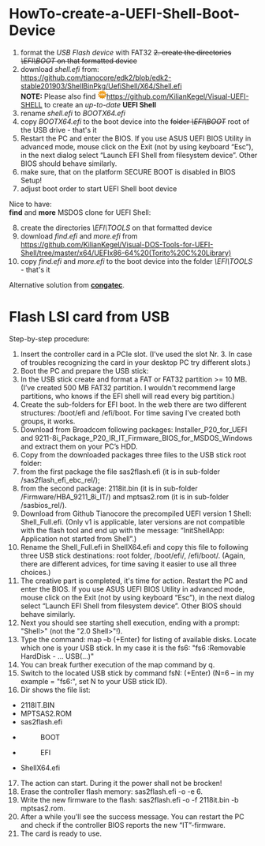 
# HowTo-create-a-UEFI-Shell-Boot-Device

1. format the _USB Flash device_ with FAT32
~~2. create the directories _\EFI\BOOT_ on that formatted device~~
3. download _shell.efi_ from:<br>https://github.com/tianocore/edk2/blob/edk2-stable201903/ShellBinPkg/UefiShell/X64/Shell.efi<BR>
   **NOTE:** Please also find <img src="https://github.com/KilianKegel/pictures/blob/master/New-icon.png"  width="18" height="18">https://github.com/KilianKegel/Visual-UEFI-SHELL to create an *up-to-date* **UEFI Shell**
4. rename _shell.efi_ to _BOOTX64.efi_
5. copy _BOOTX64.efi_ to the boot device into the ~~folder _\EFI\BOOT_~~ root of the USB drive - that's it
6. Restart the PC and enter the BIOS. If you use ASUS UEFI BIOS Utility in advanced mode, mouse click on the Exit (not by using keyboard “Esc”), in the next dialog select “Launch EFI Shell from filesystem device”. Other BIOS should behave similarly.
7. make sure, that on the platform SECURE BOOT is disabled in BIOS Setup!
8. adjust boot order to start UEFI Shell boot device

Nice to have: <br>**find** and **more** MSDOS clone for UEFI Shell:<br>

8. create the directories _\EFI\TOOLS_ on that formatted device<br>
9. download _find.efi_ and _more.efi_ from https://github.com/KilianKegel/Visual-DOS-Tools-for-UEFI-Shell/tree/master/x64/UEFIx86-64%20(Torito%20C%20Library)<br>
10. copy _find.efi_ and _more.efi_ to the boot device into the folder _\EFI\TOOLS_ - that's it

Alternative solution from [**congatec**](https://www.congatec.com/us/support/application-notes/article/an31-how-to-create-a-bootable-usb-stick-with-a-uefi-shell/).

# Flash LSI card from USB

Step-by-step procedure:
1. Insert the controller card in a PCIe slot. (I’ve used the slot Nr. 3. In case of troubles recognizing the card in your desktop PC try different slots.)
2. Boot the PC and prepare the USB stick:
3. In the USB stick create and format a FAT or FAT32 partition >= 10 MB. (I’ve created 500 MB FAT32 partition. I wouldn't recommend large partitions, who knows if the EFI shell will read every big partition.)
4. Create the sub-folders for EFI boot. In the web there are two different structures: /boot/efi and /efi/boot. For time saving I’ve created both groups, it works.
5. Download from Broadcom following packages: Installer_P20_for_UEFI and 9211-8i_Package_P20_IR_IT_Firmware_BIOS_for_MSDOS_Windows and extract them on your PC’s HDD.
6. Copy from the downloaded packages three files to the USB stick root folder:
7. from the first package the file sas2flash.efi (it is in sub-folder /sas2flash_efi_ebc_rel/);
8. from the second package: 2118it.bin (it is in sub-folder /Firmware/HBA_9211_8i_IT/) and mptsas2.rom (it is in sub-folder /sasbios_rel/).
9. Download from Github Tianocore the precompiled UEFI version 1 Shell: Shell_Full.efi. (Only v1 is applicable, later versions are not compatible with the flash tool and end up with the message: “InitShellApp: Application not started from Shell”.)
10. Rename the Shell_Full.efi in ShellX64.efi and copy this file to following three USB stick destinations: root folder, /boot/efi/, /efi/boot/. (Again, there are different advices, for time saving it easier to use all three choices.)
11. The creative part is completed, it's time for action. Restart the PC and enter the BIOS. If you use ASUS UEFI BIOS Utility in advanced mode, mouse click on the Exit (not by using keyboard “Esc”), in the next dialog select “Launch EFI Shell from filesystem device”. Other BIOS should behave similarly.
12. Next you should see starting shell execution, ending with a prompt: "Shell>" (not the "2.0 Shell>"!).
13. Type the command: map –b (+Enter) for listing of available disks. Locate which one is your USB stick. In my case it is the fs6:
"fs6 :Removable HardDisk - … USB(…)"
14. You can break further execution of the map command by q.
15. Switch to the located USB stick by command fsN: (+Enter) (N=6 – in my example = "fs6:", set N to your USB stick ID).
16. Dir shows the file list:
- 2118IT.BIN
- MPTSAS2.ROM
- sas2flash.efi
- <DIR> BOOT
- <DIR> EFI
- ShellX64.efi
17. The action can start. During it the power shall not be brocken!
18. Erase the controller flash memory: sas2flash.efi -o -e 6.
19. Write the new firmware to the flash: sas2flash.efi -o -f 2118it.bin -b mptsas2.rom.
20. After a while you'll see the success message. You can restart the PC and check if the controller BIOS reports the new “IT”-firmware.
21. The card is ready to use.
